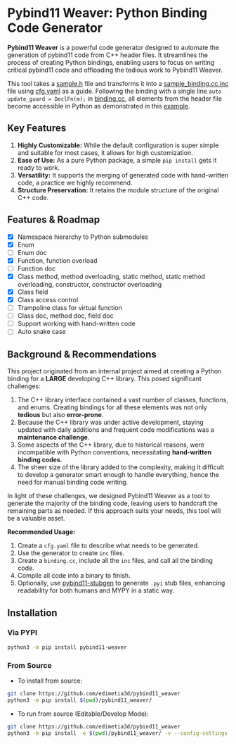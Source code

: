 # Pybind11 Weaver: Python Binding Code Generator

**Pybind11 Weaver** is a powerful code generator designed to automate the generation of pybind11 code from C++ header files. It streamlines the process of creating Python bindings, enabling users to focus on writing critical pybind11 code and offloading the tedious work to Pybind11 Weaver.

This tool takes a [sample.h](sample/all_feature/sample.h) file and transforms it into a [sample_binding.cc.inc](sample/all_feature/sample_binding.cc.inc) file using [cfg.yaml](sample/all_feature/cfg.yaml) as a guide. Following the binding with a single line `auto update_guard = DeclFn(m);` in [binding.cc](sample/all_feature/binding.cc), all elements from the header file become accessible in Python as demonstrated in this [example](test/sample_test/launch_module.py).


## Key Features

1. **Highly Customizable:** While the default configuration is super simple and suitable for most cases, it allows for high customization.
2. **Ease of Use:** As a pure Python package, a simple `pip install` gets it ready to work.
3. **Versatility:** It supports the merging of generated code with hand-written code, a practice we highly recommend.
4. **Structure Preservation:** It retains the module structure of the original C++ code.

## Features & Roadmap
- [x] Namespace hierarchy to Python submodules
- [x] Enum
- [ ] Enum doc
- [x] Function, function overload
- [ ] Function doc
- [x] Class method, method overloading, static method, static method overloading, constructor, constructor overloading
- [x] Class field
- [x] Class access control
- [ ] Trampoline class for virtual function
- [ ] Class doc, method doc, field doc
- [ ] Support working with hand-written code
- [ ] Auto snake case

## Background & Recommendations

This project originated from an internal project aimed at creating a Python binding for a **LARGE** developing C++ library. This posed significant challenges:

1. The C++ library interface contained a vast number of classes, functions, and enums. Creating bindings for all these elements was not only **tedious** but also **error-prone**.
2. Because the C++ library was under active development, staying updated with daily additions and frequent code modifications was a **maintenance challenge**.
3. Some aspects of the C++ library, due to historical reasons, were incompatible with Python conventions, necessitating **hand-written binding codes**.
4. The sheer size of the library added to the complexity, making it difficult to develop a generator smart enough to handle everything, hence the need for manual binding code writing.

In light of these challenges, we designed Pybind11 Weaver as a tool to generate the majority of the binding code, leaving users to handcraft the remaining parts as needed. If this approach suits your needs, this tool will be a valuable asset.

**Recommended Usage:**

1. Create a `cfg.yaml` file to describe what needs to be generated.
2. Use the generator to create `inc` files.
3. Create a `binding.cc`, include all the `inc` files, and call all the binding code.
4. Compile all code into a binary to finish.
5. Optionally, use [pybind11-stubgen](https://github.com/sizmailov/pybind11-stubgen) to generate `.pyi` stub files, enhancing readability for both humans and MYPY in a static way.

## Installation

### Via PYPI

```bash
python3 -m pip install pybind11-weaver
```

### From Source

* To install from source:

```bash
git clone https://github.com/edimetia3d/pybind11_weaver
python3 -m pip install $(pwd)/pybind11_weaver/
```

* To run from source (Editable/Develop Mode):

```bash
git clone https://github.com/edimetia3d/pybind11_weaver
python3 -m pip install -e $(pwd)/pybind11_weaver/ -v --config-settings editable_mode=compat
```
